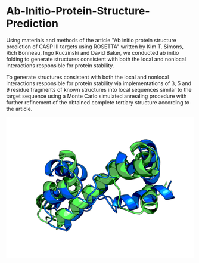 # Ab-Initio-Protein-Structure-Prediction

Using materials and methods of the article "Ab initio protein structure prediction of CASP III targets using ROSETTA" written by Kim T. Simons, Rich Bonneau, Ingo Ruczinski and David Baker, we conducted ab initio folding to generate structures consistent with both the local and nonlocal interactions responsible for protein stability.

To generate structures consistent with both the local and nonlocal interactions responsible for protein stability via implementations of 3, 5 and 9 residue fragments of known structures into local sequences similar to the target sequence using a Monte Carlo simulated annealing procedure with further refinement of the obtained complete tertiary structure according to the article.

<img src="./images/1bl0_ref4.png" width="1000" align="middle">
